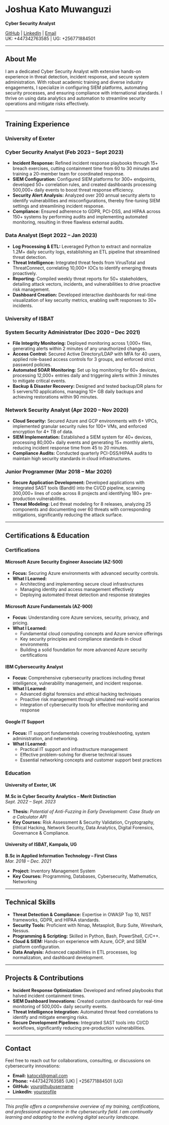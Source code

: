# Joshua Kato Muwanguzi  
**Cyber Security Analyst**

[GitHub](https://github.com/katoxiv) | [LinkedIn](https://www.linkedin.com/in/joshua-kato-muwanguzi/) | [Email](mailto:katocxl@gmail.com)  
UK: +447342763585 | UG: +256771884501

---

## About Me

I am a dedicated Cyber Security Analyst with extensive hands-on experience in threat detection, incident response, and secure system administration. With robust academic training and diverse industry engagements, I specialize in configuring SIEM platforms, automating security processes, and ensuring compliance with international standards. I thrive on using data analytics and automation to streamline security operations and mitigate risks effectively.

---

## Training Experience

### University of Exeter 

### Cyber Security Analyst (Feb 2023 – Sept 2023)
- **Incident Response:** Refined incident response playbooks through 15+ breach exercises, cutting containment time from 60 to 30 minutes and training a 20-member team for coordinated response.
- **SIEM Configuration:** Configured SIEM platforms for 300+ endpoints, developed 50+ correlation rules, and created dashboards processing 500,000+ daily events to boost threat response efficiency.
- **Security Alert Analysis:** Analyzed over 200 annual security alerts to identify vulnerabilities and misconfigurations, thereby fine-tuning SIEM settings and streamlining incident response.
- **Compliance:** Ensured adherence to GDPR, PCI-DSS, and HIPAA across 150+ systems by performing audits and implementing automated monitoring, resulting in three flawless external audits.

### Data Analyst (Sept 2022 – Jan 2023)
- **Log Processing & ETL:** Leveraged Python to extract and normalize 1.2M+ daily security logs, establishing an ETL pipeline that streamlined threat detection.
- **Threat Intelligence:** Integrated threat feeds from VirusTotal and ThreatConnect, correlating 10,000+ IOCs to identify emerging threats proactively.
- **Reporting:** Compiled weekly threat reports for 50+ stakeholders, detailing attack vectors, incidents, and vulnerabilities to drive proactive risk management.
- **Dashboard Creation:** Developed interactive dashboards for real-time visualization of key security metrics, enabling swift responses to 30+ incidents.

### University of ISBAT 

### System Security Administrator (Dec 2020 – Dec 2021)
- **File Integrity Monitoring:** Deployed monitoring across 1,000+ files, generating alerts within 2 minutes of any unauthorized changes.
- **Access Control:** Secured Active Directory/LDAP with MFA for 40 users, applied role-based access controls for 3 groups, and enforced strict password policies.
- **Automated SOAR Monitoring:** Set up log monitoring for 60+ devices, processing 12,000+ entries daily and triggering alerts within 3 minutes to mitigate critical events.
- **Backup & Disaster Recovery:** Designed and tested backup/DR plans for 5 servers/10 applications, managing 10+ GB daily backups and achieving restorations within 90 minutes.

### Network Security Analyst (Apr 2020 – Nov 2020)
- **Cloud Security:** Secured Azure and GCP environments with 6+ VPCs, implemented granular security rules for 100+ VMs, and enforced encryption for 4+ TB of data.
- **SIEM Implementation:** Established a SIEM system for 40+ devices, processing 80,000+ daily events and generating 15+ monthly alerts, reducing incident response time from 45 to 20 minutes.
- **Compliance Audits:** Conducted quarterly PCI-DSS/HIPAA audits to maintain high security standards in cloud infrastructures.

### Junior Programmer (Mar 2018 – Mar 2020)
- **Secure Application Development:** Developed applications with integrated SAST tools (Bandit) into the CI/CD pipeline, scanning 300,000+ lines of code across 8 projects and identifying 180+ pre-production vulnerabilities.
- **Threat Modeling:** Led threat modeling for 8 releases, analyzing 25 components and documenting over 60 threats with corresponding mitigations, significantly reducing the attack surface.

---

## Certifications & Education

### Certifications

#### Microsoft Azure Security Engineer Associate (AZ-500)
- **Focus:** Securing Azure environments with advanced security controls.
- **What I Learned:**  
  - Architecting and implementing secure cloud infrastructures  
  - Managing identity and access management effectively  
  - Deploying automated threat detection and response strategies  

#### Microsoft Azure Fundamentals (AZ-900)
- **Focus:** Understanding core Azure services, security, privacy, and pricing.
- **What I Learned:**  
  - Fundamental cloud computing concepts and Azure service offerings  
  - Key security principles and compliance standards in cloud environments  
  - Building a solid foundation for more advanced Azure security certifications  

#### IBM Cybersecurity Analyst
- **Focus:** Comprehensive cybersecurity practices including threat intelligence, vulnerability management, and incident response.
- **What I Learned:**  
  - Advanced digital forensics and ethical hacking techniques  
  - Proactive risk management through simulated real-world scenarios  
  - Integration of cybersecurity tools for effective monitoring and response  

#### Google IT Support
- **Focus:** IT support fundamentals covering troubleshooting, system administration, and networking.
- **What I Learned:**  
  - Practical IT support and infrastructure management  
  - Effective problem-solving for diverse technical issues  
  - Essential networking concepts and customer support best practices  

### Education

#### University of Exeter, UK  
**M.Sc in Cyber Security Analytics – Merit Distinction**  
_Sept. 2022 – Sept. 2023_  
- **Thesis:** *Potential of Anti-Fuzzing in Early Development: Case Study on a Calculator API*
- **Key Courses:** Risk Assessment & Security Validation, Cryptography, Ethical Hacking, Network Security, Data Analytics, Digital Forensics, Governance & Compliance.

#### University of ISBAT, Kampala, UG  
**B.Sc in Applied Information Technology – First Class**  
_Mar. 2018 – Dec. 2021_  
- **Project:** Inventory Management System
- **Key Courses:** Programming, Databases, Cybersecurity, Mathematics, Networking

---

## Technical Skills

- **Threat Detection & Compliance:** Expertise in OWASP Top 10, NIST frameworks, GDPR, and HIPAA standards.
- **Security Tools:** Proficient with Nmap, Metasploit, Burp Suite, Wireshark, Nessus.
- **Programming & Scripting:** Skilled in Python, Bash, PowerShell, C/C++.
- **Cloud & SIEM:** Hands-on experience with Azure, GCP, and SIEM platform configuration.
- **Data Analysis:** Advanced capabilities in ETL processes, log normalization, and dashboard development.

---

## Projects & Contributions

- **Incident Response Optimization:** Developed and refined playbooks that halved incident containment times.
- **SIEM Dashboard Innovations:** Created custom dashboards for real-time monitoring of 500,000+ daily security events.
- **Threat Intelligence Integration:** Automated threat feed correlations to identify and mitigate emerging risks.
- **Secure Development Pipelines:** Integrated SAST tools into CI/CD workflows, significantly reducing pre-production vulnerabilities.

---

## Contact

Feel free to reach out for collaborations, consulting, or discussions on cybersecurity innovations:

- **Email:** [katocxl@gmail.com](mailto:katocxl@gmail.com)
- **Phone:** +447342763585 (UK) | +256771884501 (UG)
- **GitHub:** [yourgithubusername](https://github.com/katoxiv)
- **LinkedIn:** [yourprofile](https://www.linkedin.com/in/joshua-kato-muwanguzi/)

---

*This profile offers a comprehensive overview of my training, certifications, and professional experience in the cybersecurity field. I am continually learning and adapting to the evolving digital security landscape.*
